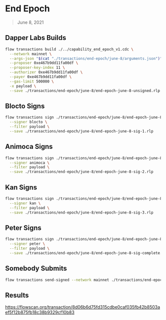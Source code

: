 # End Epoch
> June 8, 2021

## Dapper Labs Builds

```sh
flow transactions build ./../capability_end_epoch_v1.cdc \
  --network mainnet \
  --args-json "$(cat "./transactions/end-epoch/june-8/arguments.json")" \
  --proposer 0xe467b9dd11fa00df \
  --proposer-key-index 11 \
  --authorizer 0xe467b9dd11fa00df \
  --payer 0xe467b9dd11fa00df \
  --gas-limit 500000 \
  -x payload \
  --save ./transactions/end-epoch/june-8/end-epoch-june-8-unsigned.rlp
```

## Blocto Signs

```sh
flow transactions sign ./transactions/end-epoch/june-8/end-epoch-june-8-unsigned.rlp \
  --signer blocto \
  --filter payload \
  --save ./transactions/end-epoch/june-8/end-epoch-june-8-sig-1.rlp
```

## Animoca Signs

```sh
flow transactions sign ./transactions/end-epoch/june-8/end-epoch-june-8-sig-1.rlp \
  --signer animoca \
  --filter payload \
  --save ./transactions/end-epoch/june-8/end-epoch-june-8-sig-2.rlp
```

## Kan Signs

```sh
flow transactions sign ./transactions/end-epoch/june-8/end-epoch-june-8-sig-2.rlp \
  --signer kan \
  --filter payload \
  --save ./transactions/end-epoch/june-8/end-epoch-june-8-sig-3.rlp
```

## Peter Signs

```sh
flow transactions sign ./transactions/end-epoch/june-8/end-epoch-june-8-sig-3.rlp \
  --signer peter \
  --filter payload \
  --save ./transactions/end-epoch/june-8/end-epoch-june-8-sig-complete.rlp
```

## Somebody Submits

```sh
flow transactions send-signed --network mainnet ./transactions/end-epoch/june-8/end-epoch-june-8-sig-complete.rlp
```

## Results

https://flowscan.org/transaction/8d06b6d75fd315cdbe0caf035fb42b8503aef5f12b875fb18c38b9329cf10b83
